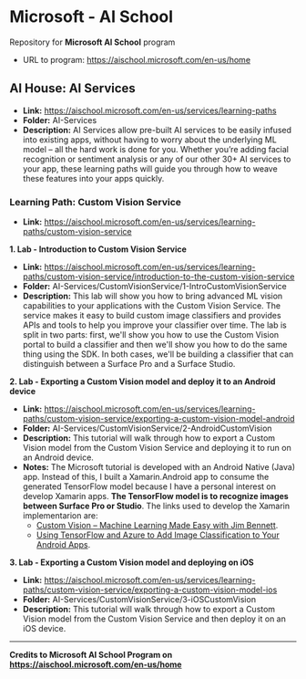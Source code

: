 # Microsoft - AI School

Repository for **Microsoft AI School** program

* URL to program: <https://aischool.microsoft.com/en-us/home>

## AI House: AI Services

* **Link:** <https://aischool.microsoft.com/en-us/services/learning-paths>
* **Folder:** AI-Services
* **Description:** AI Services allow pre-built AI services to be easily infused into existing apps, without having to worry about the underlying ML model – all the hard work is done for you. Whether you’re adding facial recognition or sentiment analysis or any of our other 30+ AI services to your app, these learning paths will guide you through how to weave these features into your apps quickly.

### Learning Path: Custom Vision Service

* **Link:** <https://aischool.microsoft.com/en-us/services/learning-paths/custom-vision-service>

**1. Lab - Introduction to Custom Vision Service**

* **Link:** <https://aischool.microsoft.com/en-us/services/learning-paths/custom-vision-service/introduction-to-the-custom-vision-service>
* **Folder:** AI-Services/CustomVisionService/1-IntroCustomVisionService
* **Description:** This lab will show you how to bring advanced ML vision capabilities to your applications with the Custom Vision Service. The service makes it easy to build custom image classifiers and provides APIs and tools to help you improve your classifier over time. The lab is split in two parts: first, we'll show you how to use the Custom Vision portal to build a classifier and then we'll show you how to do the same thing using the SDK. In both cases, we'll be building a classifier that can distinguish between a Surface Pro and a Surface Studio.

**2. Lab - Exporting a Custom Vision model and deploy it to an Android device**

* **Link:** <https://aischool.microsoft.com/en-us/services/learning-paths/custom-vision-service/exporting-a-custom-vision-model-android>
* **Folder:** AI-Services/CustomVisionService/2-AndroidCustomVision
* **Description:** This tutorial will walk through how to export a Custom Vision model from the Custom Vision Service and deploying it to run on an Android device.
* **Notes:** The Microsoft tutorial is developed with an Android Native (Java) app. Instead of this, I built a Xamarin.Android app to consume the generated TensorFlow model because I have a personal interest on develop Xamarin apps. **The TensorFlow model is to recognize images between Surface Pro or Studio**. The links used to develop the Xamarin implementarion are:
  * [Custom Vision – Machine Learning Made Easy with Jim Bennett](https://channel9.msdn.com/Shows/XamarinShow/Custom-Vision--Machine-Learning-Made-Easy-with-Jim-Bennett).
  * [Using TensorFlow and Azure to Add Image Classification to Your Android Apps](https://blog.xamarin.com/android-apps-tensorflow/).

**3. Lab - Exporting a Custom Vision model and deploying on iOS**

* **Link:** <https://aischool.microsoft.com/en-us/services/learning-paths/custom-vision-service/exporting-a-custom-vision-model-ios>
* **Folder:** AI-Services/CustomVisionService/3-iOSCustomVision
* **Description:** This tutorial will walk through how to export a Custom Vision model from the Custom Vision Service and then deploy it on an iOS device.

---

**Credits to Microsoft AI School Program on <https://aischool.microsoft.com/en-us/home>**